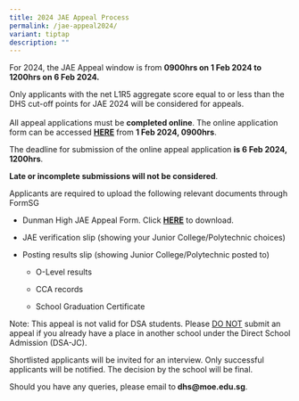 ```yaml
---
title: 2024 JAE Appeal Process
permalink: /jae-appeal2024/
variant: tiptap
description: ""
---
```

<p>For 2024, the JAE Appeal window is from&nbsp;<strong>0900hrs on 1&nbsp;Feb 2024 to 1200hrs on 6 Feb 2024. &nbsp;</strong>
</p>
<p>Only applicants with the net L1R5 aggregate score equal to or less than
the DHS cut-off points for JAE 2024 will be considered for appeals.&nbsp;
<br>
<br>All appeal applications&nbsp;must be&nbsp;<strong>completed&nbsp;online</strong>.
The online application form can be accessed <strong><a href="https://go.gov.sg/dhsjaeappeal2024" rel="noopener noreferrer nofollow" target="_blank">HERE</a></strong> from <strong>1 Feb 2024, 0900hrs</strong>.&nbsp;</p>
<p>The deadline for submission of the&nbsp;online appeal application&nbsp;<strong>is&nbsp;6 Feb 2024, 1200hrs</strong>.
&nbsp;</p>
<p><strong>Late or incomplete submissions will not be considered</strong>.</p>
<p>Applicants are required to&nbsp;upload&nbsp;the following relevant documents
through FormSG</p>
<ul data-tight="true" class="tight">
<li>
<p>Dunman High JAE Appeal Form. Click <strong><a href="/files/2024_DHS_JAE_Appeal_Form.pdf" rel="noopener noreferrer nofollow" target="_blank">HERE</a></strong> to
download.</p>
</li>
<li>
<p>JAE verification slip (showing your Junior College/Polytechnic choices)</p>
</li>
<li>
<p>Posting results slip (showing Junior College/Polytechnic posted to)</p>
<ul data-tight="true" class="tight">
<li>
<p>O-Level results</p>
</li>
<li>
<p>CCA records</p>
</li>
<li>
<p>School Graduation Certificate</p>
</li>
</ul>
</li>
</ul>
<p></p>
<p>Note: This appeal is not valid for DSA students. Please <u>DO NOT</u> submit
an appeal if you already have a place in another school under the Direct
School Admission (DSA-JC).&nbsp;</p>
<p>Shortlisted applicants will be invited for an interview.&nbsp;Only successful
applicants will be notified. The decision by the school will be final.
&nbsp;</p>
<p>Should you have any queries, please email to<strong>&nbsp;<a rel="noopener noreferrer nofollow" target="_blank">dhs@moe.edu.sg</a></strong>.</p>
<p>&nbsp;</p>